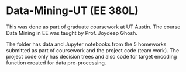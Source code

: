 # Data-Mining-UT (EE 380L)
This was done as part of graduate coursework at UT Austin. The course Data Mining in EE was taught by Prof. Joydeep Ghosh.

The folder has data and Jupyter notebooks from the 5 homeworks submitted as part of coursework and the project code (team work). The project code only has decision trees and also code for target encoding function created for data pre-processing.
